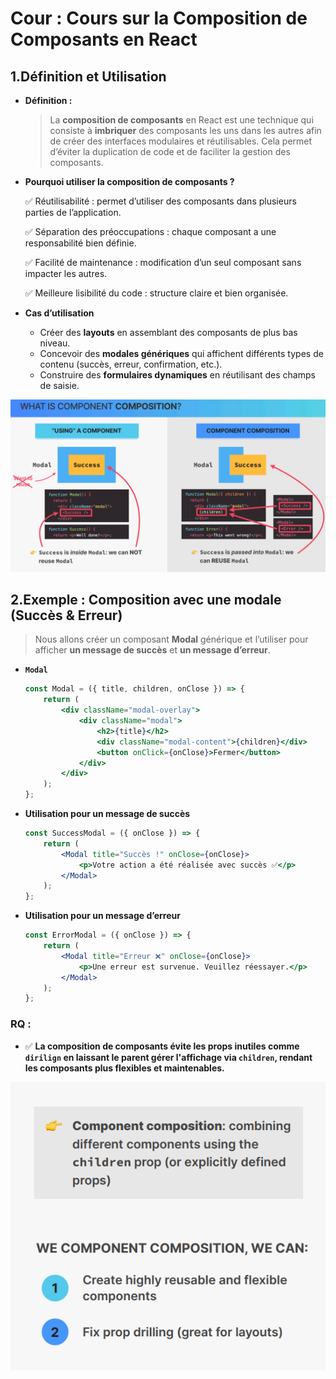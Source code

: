 # Cour : **Cours sur la Composition de Composants en React**

## 1.**Définition et Utilisation**

-   **Définition :**

    > La **composition de composants** en React est une technique qui consiste à **imbriquer** des composants les uns dans les autres afin de créer des interfaces modulaires et réutilisables. Cela permet d’éviter la duplication de code et de faciliter la gestion des composants.

-   **Pourquoi utiliser la composition de composants ?**

    ✅ Réutilisabilité : permet d’utiliser des composants dans plusieurs parties de l’application.

    ✅ Séparation des préoccupations : chaque composant a une responsabilité bien définie.

    ✅ Facilité de maintenance : modification d’un seul composant sans impacter les autres.

    ✅ Meilleure lisibilité du code : structure claire et bien organisée.

-   **Cas d’utilisation**

    -   Créer des **layouts** en assemblant des composants de plus bas niveau.
    -   Concevoir des **modales génériques** qui affichent différents types de contenu (succès, erreur, confirmation, etc.).
    -   Construire des **formulaires dynamiques** en réutilisant des champs de saisie.

![alt text](image.png)

## 2.**Exemple : Composition avec une modale (Succès & Erreur)**

> Nous allons créer un composant **Modal** générique et l’utiliser pour afficher **un message de succès** et **un message d’erreur**.

-   **`Modal`**

    ```jsx
    const Modal = ({ title, children, onClose }) => {
    	return (
    		<div className="modal-overlay">
    			<div className="modal">
    				<h2>{title}</h2>
    				<div className="modal-content">{children}</div>
    				<button onClick={onClose}>Fermer</button>
    			</div>
    		</div>
    	);
    };
    ```

-   **Utilisation pour un message de succès**

    ```jsx
    const SuccessModal = ({ onClose }) => {
    	return (
    		<Modal title="Succès !" onClose={onClose}>
    			<p>Votre action a été réalisée avec succès ✅</p>
    		</Modal>
    	);
    };
    ```

-   **Utilisation pour un message d’erreur**

    ```jsx
    const ErrorModal = ({ onClose }) => {
    	return (
    		<Modal title="Erreur ❌" onClose={onClose}>
    			<p>Une erreur est survenue. Veuillez réessayer.</p>
    		</Modal>
    	);
    };
    ```

### RQ :

-   ✅ **La composition de composants évite les props inutiles comme `dirilign` en laissant le parent gérer l'affichage via `children`, rendant les composants plus flexibles et maintenables.**

![alt text](image-1.png)
